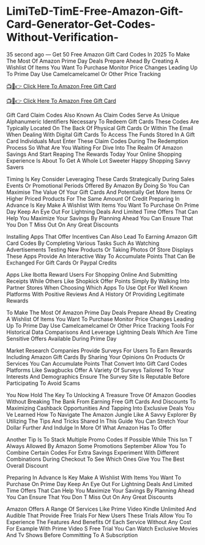 # LimiTeD-TimE-Free-Amazon-Gift-Card-Generator-Get-Codes-Without-Verification-
35 second ago — Get 50 Free Amazon Gift Card Codes In 2025 To Make The Most Of Amazon Prime Day Deals Prepare Ahead By Creating A Wishlist Of Items You Want To Purchase Monitor Price Changes Leading Up To Prime Day Use Camelcamelcamel Or Other Price Tracking

[📺📱👉 Click Here To Amazon Free Gift Card](https://earnsters.com/amazon-gift-card-generator/)

[📺📱👉 Click Here To Amazon Free Gift Card](https://earnsters.com/amazon-gift-card-generator/)

Gift Card Claim Codes Also Known As Claim Codes Serve As Unique Alphanumeric Identifiers Necessary To Redeem Gift Cards These Codes Are Typically Located On The Back Of Physical Gift Cards Or Within The Email When Dealing With Digital Gift Cards To Access The Funds Stored In A Gift Card Individuals Must Enter These Claim Codes During The Redemption Process So What Are You Waiting For Dive Into The Realm Of Amazon Savings And Start Reaping The Rewards Today Your Online Shopping Experience Is About To Get A Whole Lot Sweeter Happy Shopping Savvy Savers

Timing Is Key Consider Leveraging These Cards Strategically During Sales Events Or Promotional Periods Offered By Amazon By Doing So You Can Maximise The Value Of Your Gift Cards And Potentially Get More Items Or Higher Priced Products For The Same Amount Of Credit Preparing In Advance Is Key Make A Wishlist With Items You Want To Purchase On Prime Day Keep An Eye Out For Lightning Deals And Limited Time Offers That Can Help You Maximize Your Savings By Planning Ahead You Can Ensure That You Don T Miss Out On Any Great Discounts

Installing Apps That Offer Incentives Can Also Lead To Earning Amazon Gift Card Codes By Completing Various Tasks Such As Watching Advertisements Testing New Products Or Taking Photos Of Store Displays These Apps Provide An Interactive Way To Accumulate Points That Can Be Exchanged For Gift Cards Or Paypal Credits

Apps Like Ibotta Reward Users For Shopping Online And Submitting Receipts While Others Like Shopkick Offer Points Simply By Walking Into Partner Stores When Choosing Which Apps To Use Opt For Well Known Platforms With Positive Reviews And A History Of Providing Legitimate Rewards

To Make The Most Of Amazon Prime Day Deals Prepare Ahead By Creating A Wishlist Of Items You Want To Purchase Monitor Price Changes Leading Up To Prime Day Use Camelcamelcamel Or Other Price Tracking Tools For Historical Data Comparisons And Leverage Lightning Deals Which Are Time Sensitive Offers Available During Prime Day

Market Research Companies Provide Surveys For Users To Earn Rewards Including Amazon Gift Cards By Sharing Your Opinions On Products Or Services You Can Accumulate Points That Convert Into Gift Card Codes Platforms Like Swagbucks Offer A Variety Of Surveys Tailored To Your Interests And Demographics Ensure The Survey Site Is Reputable Before Participating To Avoid Scams

You Now Hold The Key To Unlocking A Treasure Trove Of Amazon Goodies Without Breaking The Bank From Earning Free Gift Cards And Discounts To Maximizing Cashback Opportunities And Tapping Into Exclusive Deals You Ve Learned How To Navigate The Amazon Jungle Like A Savvy Explorer By Utilizing The Tips And Tricks Shared In This Guide You Can Stretch Your Dollar Further And Indulge In More Of What Amazon Has To Offer

Another Tip Is To Stack Multiple Promo Codes If Possible While This Isn T Always Allowed By Amazon Some Promotions September Allow You To Combine Certain Codes For Extra Savings Experiment With Different Combinations During Checkout To See Which Ones Give You The Best Overall Discount

Preparing In Advance Is Key Make A Wishlist With Items You Want To Purchase On Prime Day Keep An Eye Out For Lightning Deals And Limited Time Offers That Can Help You Maximize Your Savings By Planning Ahead You Can Ensure That You Don T Miss Out On Any Great Discounts

Amazon Offers A Range Of Services Like Prime Video Kindle Unlimited And Audible That Provide Free Trials For New Users These Trials Allow You To Experience The Features And Benefits Of Each Service Without Any Cost For Example With Prime Video S Free Trial You Can Watch Exclusive Movies And Tv Shows Before Committing To A Subscription

